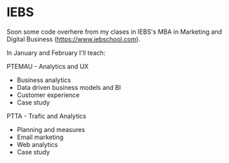# IEBS
Soon some code overhere from my clases in IEBS's MBA in Marketing and Digital Business (https://www.iebschool.com).

In January and February I'll teach:

PTEMAU - Analytics and UX
  - Business analytics
  - Data driven business models and BI
  - Customer experience
  - Case study
  
PTTA - Trafic and Analytics
  - Planning and measures
  - Email marketing
  - Web analytics 
  - Case study
